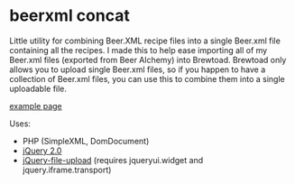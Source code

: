 beerxml concat
======================

Little utility for combining Beer.XML recipe files into a single Beer.xml file containing all the recipes. I made this to help ease importing all of my Beer.xml files (exported from Beer Alchemy) into Brewtoad. Brewtoad only allows you to upload single Beer.xml files, so if you happen to have a collection of Beer.xml files, you can use this to combine them into a single uploadable file.

[example page](http://greenethumb.com/github/beerxmlconcat/)

Uses:
  - PHP (SimpleXML, DomDocument)
  - [jQuery 2.0](http://jquery.com)
  - [jQuery-file-upload](http://blueimp.github.io/jQuery-File-Upload/) (requires jqueryui.widget and jquery.iframe.transport)
